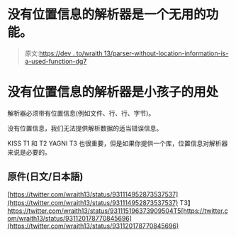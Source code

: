 # 没有位置信息的解析器是一个无用的功能。

> 原文:[https://dev . to/wraith 13/parser-without-location-information-is-a-used-function-dg7](https://dev.to/wraith13/parser-without-location-information-is-a-useless-function-dg7)

# 没有位置信息的解析器是小孩子的用处

解析器必须带有位置信息(例如文件、行、行、字节)。

没有位置信息，我们无法提供解析数据的适当错误信息。

KISS T1 和 T2 YAGNI T3 也很重要，但是如果你提供一个库，位置信息对解析器来说是必要的。

## 原件(日文/日本語)

[https://twitter.com/wraith13/status/931114952873537537](https://twitter.com/wraith13/status/931114952873537537)
T3】https://twitter.com/wraith13/status/931115196373909504T5[https://twitter.com/wraith13/status/931120178770845696](https://twitter.com/wraith13/status/931120178770845696)